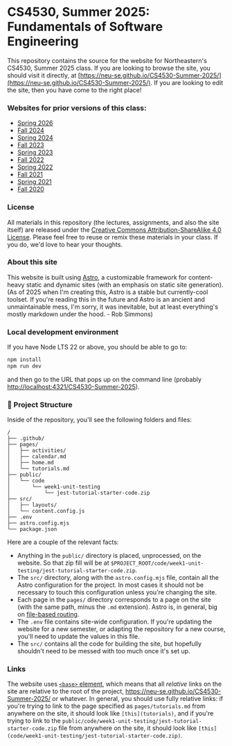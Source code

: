 # CS4530, Summer 2025: Fundamentals of Software Engineering

This repository contains the source for the website for Northeastern's CS4530, Summer 2025 class. If you are looking to browse the site, you should visit it directly, at [https://neu-se.github.io/CS4530-Summer-2025/](https://neu-se.github.io/CS4530-Summer-2025/). If you are looking to edit the site, then you have come to the right place!

### Websites for prior versions of this class:

- [Spring 2026](https://neu-se.github.io/CS4530-Spring-2025)
- [Fall 2024](https://neu-se.github.io/CS4530-Fall-2024)
- [Spring 2024](https://neu-se.github.io/CS4530-Spring-2024)
- [Fall 2023](https://neu-se.github.io/CS4530-Fall-2023)
- [Spring 2023](https://neu-se.github.io/CS4530-Spring-2023)
- [Fall 2022](https://neu-se.github.io/CS4530-Fall-2022)
- [Spring 2022](https://neu-se.github.io/CS4530-Spring-2022)
- [Fall 2021](https://pages.github.ccs.neu.edu/CS4530-Fall2021/CourseWebSite/)
- [Spring 2021](https://neu-se.github.io/CS4530-CS5500-Spring-2021/)
- [Fall 2020](https://pages.github.ccs.neu.edu/CS5500-CourseMaterials/CS4530-CS5500-Fall2020/)

### License

All materials in this repository (the lectures, assignments, and also the site itself) are released under the [Creative Commons Attribution-ShareAlike 4.0 License](https://creativecommons.org/licenses/by-sa/4.0/). Please feel free to reuse or remix these materials in your class. If you do, we'd love to hear your thoughts.

### About this site

This website is built using [Astro](https://astro.build/), a customizable framework for content-heavy static and dynamic sites (with an emphasis on static site generation). (As of 2025 when I'm creating this, Astro is a stable but currently-cool toolset. If you're reading this in the future and Astro is an ancient and unmaintainable mess, I'm sorry, it was inevitable, but at least everything's mostly markdown under the hood. - Rob Simmons)

### Local development environment

If you have Node LTS 22 or above, you should be able to go to:

```sh
npm install
npm run dev
```

and then go to the URL that pops up on the command line (probably <http://localhost:4321/CS4530-Summer-2025>).

### 🚀 Project Structure

Inside of the repository, you'll see the following folders and files:

```text
/
├── .github/
├── pages/
│   ├── activities/
│   ├── calendar.md
│   ├── home.md
│   └── tutorials.md
├── public/
│   └── code
│       └── week1-unit-testing
│           └── jest-tutorial-starter-code.zip
├── src/
│   ├── layouts/
│   └── content.config.js
├── .env
├── astro.config.mjs
└── package.json
```

Here are a couple of the relevant facts:

- Anything in the `public/` directory is placed, unprocessed, on the website. So that zip fill will be at `$PROJECT_ROOT/code/week1-unit-testing/jest-tutorial-starter-code.zip`.
- The `src/` directory, along with the `astro.config.mjs` file, contain all the Astro configuration for the project. In most cases it should not be necessary to touch this configuration unless you're changing the site.
- Each page in the `pages/` directory corresponds to a page on the site (with the same path, minus the `.md` extension). Astro is, in general, big on [file-based routing](https://docs.astro.build/en/basics/astro-pages/#file-based-routing).
- The `.env` file contains site-wide configuration. If you're updating the website for a new semester, or adapting the repository for a new course, you'll need to update the values in this file.
- The `src/` contains all the code for building the site, but hopefully shouldn't need to be messed with too much once it's set up.

### Links

The website uses [`<base>` element](https://developer.mozilla.org/en-US/docs/Web/HTML/Element/base), which means that all _relative_ links on the site are relative to the root of the project, <https://neu-se.github.io/CS4530-Summer-2025/> or whatever. In general, you should use fully relative links: if you're trying to link to the page specified as `pages/tutorials.md` from anywhere on the site, it should look like `[this](tutorials)`, and if you're trying to link to the `public/code/week1-unit-testing/jest-tutorial-starter-code.zip` file from anywhere on the site, it should look like `[this](code/week1-unit-testing/jest-tutorial-starter-code.zip)`.
